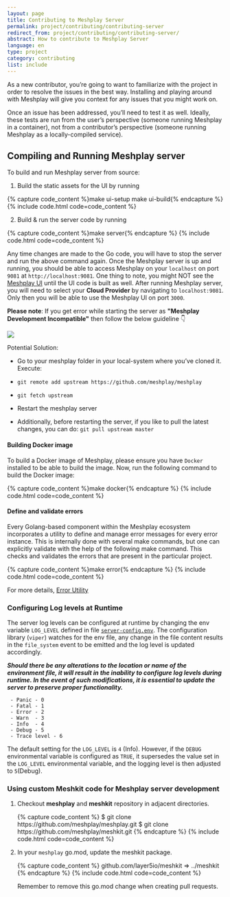```yaml
---
layout: page
title: Contributing to Meshplay Server
permalink: project/contributing/contributing-server
redirect_from: project/contributing/contributing-server/
abstract: How to contribute to Meshplay Server
language: en
type: project
category: contributing
list: include
---
```


As a new contributor, you’re going to want to familiarize with the project in order to resolve the issues in the best way. Installing and playing around with Meshplay will give you context for any issues that you might work on.

Once an issue has been addressed, you’ll need to test it as well. Ideally, these tests are run from the user’s perspective (someone running Meshplay in a container), not from a contributor’s perspective (someone running Meshplay as a locally-compiled service).

## Compiling and Running Meshplay server

To build and run Meshplay server from source:

1. Build the static assets for the UI by running

{% capture code_content %}make ui-setup
make ui-build{% endcapture %}
{% include code.html code=code_content %}

2. Build & run the server code by running

{% capture code_content %}make server{% endcapture %}
{% include code.html code=code_content %}

Any time changes are made to the Go code, you will have to stop the server and run the above command again.
Once the Meshplay server is up and running, you should be able to access Meshplay on your `localhost` on port `9081` at `http://localhost:9081`. One thing to note, you might NOT see the [Meshplay UI](#contributing-ui) until the UI code is built as well.
After running Meshplay server, you will need to select your **Cloud Provider** by navigating to `localhost:9081`. Only then you will be able to use the Meshplay UI on port `3000`.

**Please note**: If you get error while starting the server as **"Meshplay Development Incompatible"** then follow the below guideline 👇

<a href="{{ site.baseurl }}/assets/img/meshplay-development-incompatible-error.png">
  <img style= "max-width: 450px;" src="{{ site.baseurl }}/assets/img/meshplay-development-incompatible-error.png" />
</a>

Potential Solution:

- Go to your meshplay folder in your local-system where you’ve cloned it.
  Execute:

- `git remote add upstream https://github.com/meshplay/meshplay`
- `git fetch upstream`
- Restart the meshplay server
- Additionally, before restarting the server, if you like to pull the latest changes, you can do: `git pull upstream master`

#### Building Docker image

To build a Docker image of Meshplay, please ensure you have `Docker` installed to be able to build the image. Now, run the following command to build the Docker image:

{% capture code_content %}make docker{% endcapture %}
{% include code.html code=code_content %}

#### Define and validate errors

Every Golang-based component within the Meshplay ecosystem incorporates a utility to define and manage error messages for every error instance. This is internally done with several make commands, but one can explicitly validate with the help of the following make command. This checks and validates the errors that are present in the particular project.

{% capture code_content %}make error{% endcapture %}
{% include code.html code=code_content %}

For more details, <a href="{{ site.baseurl }}/project/contributing/contributing-error">Error Utility</a>

### Configuring Log levels at Runtime

The server log levels can be configured at runtime by changing the env variable `LOG_LEVEL` defined in file [`server-config.env`](https://github.com/meshplay/meshplay/blob/master/server/cmd/server-config.env). The configuration library (`viper`) watches for the env file, any change in the file content results in the `file_system` event to be emitted and the log level is updated accordingly.

**_Should there be any alterations to the location or name of the environment file, it will result in the inability to configure log levels during runtime. In the event of such modifications, it is essential to update the server to preserve proper functionality._**

```Available Meshplay Server log levels are:
 - Panic - 0
 - Fatal - 1
 - Error - 2
 - Warn  - 3
 - Info  - 4
 - Debug - 5
 - Trace level - 6
```

The default setting for the `LOG_LEVEL` is `4` (Info). However, if the `DEBUG` environmental variable is configured as `TRUE`, it supersedes the value set in the `LOG_LEVEL` environmental variable, and the logging level is then adjusted to `5`(Debug).

### Using custom Meshkit code for Meshplay server development

<ol>
  <li>
    <p>Checkout <strong>meshplay</strong> and <strong>meshkit</strong> repository in adjacent directories.</p>
    {% capture code_content %}
$ git clone https://github.com/meshplay/meshplay.git
$ git clone https://github.com/meshplay/meshkit.git
    {% endcapture %}
    {% include code.html code=code_content %}
  </li>
  <li>
    <p>In your <code>meshplay</code> go.mod, update the meshkit package.</p>
    {% capture code_content %}
github.com/layer5io/meshkit => ../meshkit
    {% endcapture %}
    {% include code.html code=code_content %}
    <p>Remember to remove this go.mod change when creating pull requests.</p>
  </li>
</ol>

